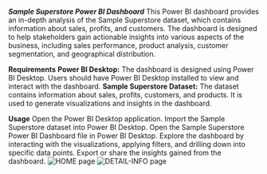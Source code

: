 _**Sample Superstore Power BI Dashboard**_
This Power BI dashboard provides an in-depth analysis of the Sample Superstore dataset, which contains information about sales, profits, and customers. The dashboard is designed to help stakeholders gain actionable insights into various aspects of the business, including sales performance, product analysis, customer segmentation, and geographical distribution.

**Requirements**
**Power BI Desktop:** The dashboard is designed using Power BI Desktop. Users should have Power BI Desktop installed to view and interact with the dashboard.
**Sample Superstore Dataset:** The dataset contains information about sales, profits, customers, and products. It is used to generate visualizations and insights in the dashboard.

**Usage**
Open the Power BI Desktop application.
Import the Sample Superstore dataset into Power BI Desktop.
Open the Sample Superstore Power BI Dashboard file in Power BI Desktop.
Explore the dashboard by interacting with the visualizations, applying filters, and drilling down into specific data points.
Export or share the insights gained from the dashboard.
![HOME page](https://github.com/meghu03/POWER-BI/assets/116013635/0d46587b-00fc-4cdb-83fe-24e1112d8480)
![DETAIL-INFO page](https://github.com/meghu03/POWER-BI/assets/116013635/41235abd-6665-441d-8d28-7768a881e509)

